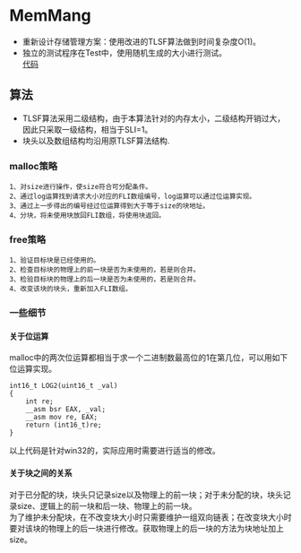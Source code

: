 # MemMang
* 重新设计存储管理方案：使用改进的TLSF算法做到时间复杂度O(1)。
* 独立的测试程序在Test中，使用随机生成的大小进行测试。  
[代码](heap_6.c)


## 算法
* TLSF算法采用二级结构，由于本算法针对的内存太小，二级结构开销过大，因此只采取一级结构，相当于SLI=1。
* 块头以及数组结构均沿用原TLSF算法结构.

### malloc策略
    1、对size进行操作，使size符合可分配条件。  
    2、通过log运算找到请求大小对应的FLI数组编号，log运算可以通过位运算实现。  
    3、通过上一步得出的编号经过位运算得到大于等于size的块地址。  
    4、分块，将未使用块放回FLI数组，将使用块返回。  

### free策略
    1、验证目标块是已经使用的。  
    2、检查目标块的物理上的前一块是否为未使用的，若是则合并。  
    3、检验目标块的物理上的后一块是否为未使用的，若是则合并。  
    4、改变该块的块头，重新加入FLI数组。  
### 一些细节
#### 关于位运算
malloc中的两次位运算都相当于求一个二进制数最高位的1在第几位，可以用如下位运算实现。
```
int16_t LOG2(uint16_t _val)
{
	int re;
	__asm bsr EAX, _val;
	__asm mov re, EAX;
	return (int16_t)re;
}
```
以上代码是针对win32的，实际应用时需要进行适当的修改。
#### 关于块之间的关系
对于已分配的块，块头只记录size以及物理上的前一块；对于未分配的块，块头记录size、逻辑上的前一块和后一块、物理上的前一块。  
为了维护未分配块，在不改变块大小时只需要维护一组双向链表；在改变块大小时要对该块的物理上的后一块进行修改。获取物理上的后一块的方法为块地址加上size。
